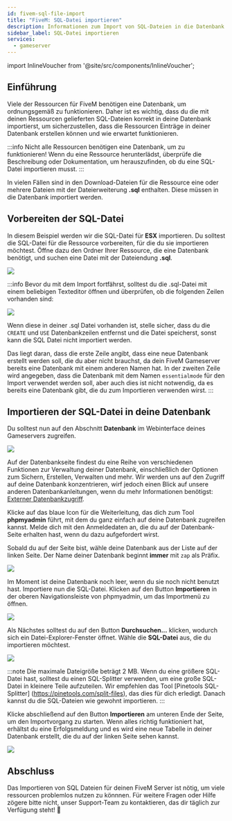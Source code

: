 ```yaml
---
id: fivem-sql-file-import
title: "FiveM: SQL-Datei importieren"
description: Informationen zum Import von SQL-Dateien in die Datenbank deines FiveM-Servers von ZAP-Hosting - ZAP-Hosting.com Dokumentation
sidebar_label: SQL-Datei importieren
services:
  - gameserver
---
```


import InlineVoucher from '@site/src/components/InlineVoucher';

## Einführung

Viele der Ressourcen für FiveM benötigen eine Datenbank, um ordnungsgemäß zu funktionieren. Daher ist es wichtig, dass du die mit deinen Ressourcen gelieferten SQL-Dateien korrekt in deine Datenbank importierst, um sicherzustellen, dass die Ressourcen Einträge in deiner Datenbank erstellen können und wie erwartet funktionieren.

:::info 
Nicht alle Ressourcen benötigen eine Datenbank, um zu funktionieren! Wenn du eine Ressource herunterlädst, überprüfe die Beschreibung oder Dokumentation, um herauszufinden, ob du eine SQL-Datei importieren musst.
:::

In vielen Fällen sind in den Download-Dateien für die Ressource eine oder mehrere Dateien mit der Dateierweiterung **.sql** enthalten. Diese müssen in die Datenbank importiert werden.

<InlineVoucher />


## Vorbereiten der SQL-Datei

In diesem Beispiel werden wir die SQL-Datei für **ESX** importieren. Du solltest die SQL-Datei für die Ressource vorbereiten, für die du sie importieren möchtest. Öffne dazu den Ordner Ihrer Ressource, die eine Datenbank benötigt, und suchen eine Datei mit der Dateiendung **.sql**.

![](https://github.com/zaphosting/docs/assets/42719082/3d2b4cd2-d98e-4b25-b606-9f451164edc9)

:::info
Bevor du mit dem Import fortfährst, solltest du die .sql-Datei mit einem beliebigen Texteditor öffnen und überprüfen, ob die folgenden Zeilen vorhanden sind:

![](https://github.com/zaphosting/docs/assets/42719082/dfc43c55-9918-45e7-99eb-1f70193c0be1)

Wenn diese in deiner .sql Datei vorhanden ist, stelle sicher, dass du die `CREATE` und `USE` Datenbankzeilen entfernst und die Datei speicherst, sonst kann die SQL Datei nicht importiert werden. 

Das liegt daran, dass die erste Zeile angibt, dass eine neue Datenbank erstellt werden soll, die du aber nicht brauchst, da dein FiveM Gameserver bereits eine Datenbank mit einem anderen Namen hat. In der zweiten Zeile wird angegeben, dass die Datenbank mit dem Namen `essentialmode` für den Import verwendet werden soll, aber auch dies ist nicht notwendig, da es bereits eine Datenbank gibt, die du zum Importieren verwenden wirst.
:::

## Importieren der SQL-Datei in deine Datenbank

Du solltest nun auf den Abschnitt **Datenbank** im Webinterface deines Gameservers zugreifen.

![](https://github.com/zaphosting/docs/assets/42719082/5f0f81ec-832b-4b9e-a39a-8ec78fd10890)

Auf der Datenbankseite findest du eine Reihe von verschiedenen Funktionen zur Verwaltung deiner Datenbank, einschließlich der Optionen zum Sichern, Erstellen, Verwalten und mehr. Wir werden uns auf den Zugriff auf deine Datenbank konzentrieren, wirf jedoch einen Blick auf unsere anderen Datenbankanleitungen, wenn du mehr Informationen benötigst: [Externer Datenbankzugriff](gameserver-database-external-access.md).

Klicke auf das blaue Icon für die Weiterleitung, das dich zum Tool **phpmyadmin** führt, mit dem du ganz einfach auf deine Datenbank zugreifen kannst. Melde dich mit den Anmeldedaten an, die du auf der Datenbank-Seite erhalten hast, wenn du dazu aufgefordert wirst.

Sobald du auf der Seite bist, wähle deine Datenbank aus der Liste auf der linken Seite. Der Name deiner Datenbank beginnt **immer** mit `zap` als Präfix.

![](https://github.com/zaphosting/docs/assets/42719082/30fa6041-b94e-4ac8-a3cd-286cca226dba)

Im Moment ist deine Datenbank noch leer, wenn du sie noch nicht benutzt hast. Importiere nun die SQL-Datei. Klicken auf den Button **Importieren** in der oberen Navigationsleiste von phpmyadmin, um das Importmenü zu öffnen. 

![](https://github.com/zaphosting/docs/assets/42719082/c0ca30f0-c520-4a71-843a-296064ba5761)

Als Nächstes solltest du auf den Button **Durchsuchen...** klicken, wodurch sich ein Datei-Explorer-Fenster öffnet. Wähle die **SQL-Datei** aus, die du importieren möchtest.

![](https://github.com/zaphosting/docs/assets/42719082/83ba22fb-fc6c-4dbb-9c47-ad42d3a9fa66)

:::note
Die maximale Dateigröße beträgt 2 MB. Wenn du eine größere SQL-Datei hast, solltest du einen SQL-Splitter verwenden, um eine große SQL-Datei in kleinere Teile aufzuteilen. Wir empfehlen das Tool [Pinetools SQL-Splitter] (https://pinetools.com/split-files), das dies für dich erledigt. Danach kannst du die SQL-Dateien wie gewohnt importieren.
:::

Klicke abschließend auf den Button **Importieren** am unteren Ende der Seite, um den Importvorgang zu starten. Wenn alles richtig funktioniert hat, erhältst du eine Erfolgsmeldung und es wird eine neue Tabelle in deiner Datenbank erstellt, die du auf der linken Seite sehen kannst.

![](https://github.com/zaphosting/docs/assets/42719082/5fef5d58-78f1-4b59-bc3e-1e0af2ff981b)

## Abschluss

Das Importieren von SQL Dateien für deinen FiveM Server ist nötig, um viele ressourcen problemlos nutzen zu könnnen. Für weitere Fragen oder Hilfe zögere bitte nicht, unser Support-Team zu kontaktieren, das dir täglich zur Verfügung steht! 🙂
